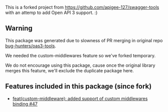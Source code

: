 This is a forked project from https://github.com/apigee-127/swagger-tools with an attemp to add Open API 3 support. :)

## Warning
This package was generated due to slowness of PR merging in original repo [bug-hunters/oas3-tools](https://github.com/bug-hunters/oas3-tools).

We needed the custom-middlewares feature so we've forked temporary.

We do not encourage using this package, cause once the original library merges this feature, we'll exclude the duplicate package here.

## Features included in this package (since fork)
* [feat(custom-middleware): added support of custom middlewares binding #47
](https://github.com/bug-hunters/oas3-tools/pull/47)